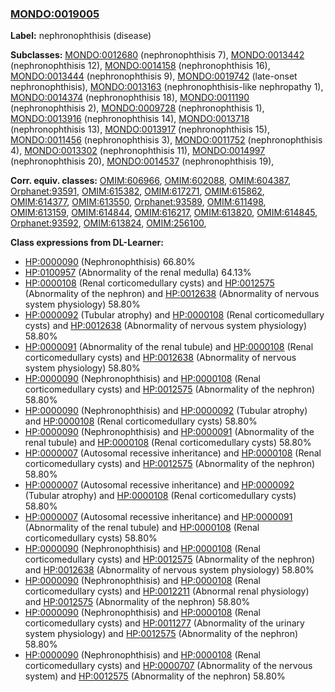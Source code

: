 
### [MONDO:0019005](http://purl.obolibrary.org/obo/MONDO_0019005)
**Label:** nephronophthisis (disease)

**Subclasses:** [MONDO:0012680](http://purl.obolibrary.org/obo/MONDO_0012680) (nephronophthisis 7), [MONDO:0013442](http://purl.obolibrary.org/obo/MONDO_0013442) (nephronophthisis 12), [MONDO:0014158](http://purl.obolibrary.org/obo/MONDO_0014158) (nephronophthisis 16), [MONDO:0013444](http://purl.obolibrary.org/obo/MONDO_0013444) (nephronophthisis 9), [MONDO:0019742](http://purl.obolibrary.org/obo/MONDO_0019742) (late-onset nephronophthisis), [MONDO:0013163](http://purl.obolibrary.org/obo/MONDO_0013163) (nephronophthisis-like nephropathy 1), [MONDO:0014374](http://purl.obolibrary.org/obo/MONDO_0014374) (nephronophthisis 18), [MONDO:0011190](http://purl.obolibrary.org/obo/MONDO_0011190) (nephronophthisis 2), [MONDO:0009728](http://purl.obolibrary.org/obo/MONDO_0009728) (nephronophthisis 1), [MONDO:0013916](http://purl.obolibrary.org/obo/MONDO_0013916) (nephronophthisis 14), [MONDO:0013718](http://purl.obolibrary.org/obo/MONDO_0013718) (nephronophthisis 13), [MONDO:0013917](http://purl.obolibrary.org/obo/MONDO_0013917) (nephronophthisis 15), [MONDO:0011456](http://purl.obolibrary.org/obo/MONDO_0011456) (nephronophthisis 3), [MONDO:0011752](http://purl.obolibrary.org/obo/MONDO_0011752) (nephronophthisis 4), [MONDO:0013302](http://purl.obolibrary.org/obo/MONDO_0013302) (nephronophthisis 11), [MONDO:0014997](http://purl.obolibrary.org/obo/MONDO_0014997) (nephronophthisis 20), [MONDO:0014537](http://purl.obolibrary.org/obo/MONDO_0014537) (nephronophthisis 19), 

**Corr. equiv. classes:** [OMIM:606966](http://purl.obolibrary.org/obo/OMIM_606966), [OMIM:602088](http://purl.obolibrary.org/obo/OMIM_602088), [OMIM:604387](http://purl.obolibrary.org/obo/OMIM_604387), [Orphanet:93591](http://www.orpha.net/ORDO/Orphanet_93591), [OMIM:615382](http://purl.obolibrary.org/obo/OMIM_615382), [OMIM:617271](http://purl.obolibrary.org/obo/OMIM_617271), [OMIM:615862](http://purl.obolibrary.org/obo/OMIM_615862), [OMIM:614377](http://purl.obolibrary.org/obo/OMIM_614377), [OMIM:613550](http://purl.obolibrary.org/obo/OMIM_613550), [Orphanet:93589](http://www.orpha.net/ORDO/Orphanet_93589), [OMIM:611498](http://purl.obolibrary.org/obo/OMIM_611498), [OMIM:613159](http://purl.obolibrary.org/obo/OMIM_613159), [OMIM:614844](http://purl.obolibrary.org/obo/OMIM_614844), [OMIM:616217](http://purl.obolibrary.org/obo/OMIM_616217), [OMIM:613820](http://purl.obolibrary.org/obo/OMIM_613820), [OMIM:614845](http://purl.obolibrary.org/obo/OMIM_614845), [Orphanet:93592](http://www.orpha.net/ORDO/Orphanet_93592), [OMIM:613824](http://purl.obolibrary.org/obo/OMIM_613824), [OMIM:256100](http://purl.obolibrary.org/obo/OMIM_256100), 

**Class expressions from DL-Learner:**

- [HP:0000090](http://purl.obolibrary.org/obo/HP_0000090) (Nephronophthisis) 66.80%
- [HP:0100957](http://purl.obolibrary.org/obo/HP_0100957) (Abnormality of the renal medulla) 64.13%
- [HP:0000108](http://purl.obolibrary.org/obo/HP_0000108) (Renal corticomedullary cysts) and [HP:0012575](http://purl.obolibrary.org/obo/HP_0012575) (Abnormality of the nephron) and [HP:0012638](http://purl.obolibrary.org/obo/HP_0012638) (Abnormality of nervous system physiology) 58.80%
- [HP:0000092](http://purl.obolibrary.org/obo/HP_0000092) (Tubular atrophy) and [HP:0000108](http://purl.obolibrary.org/obo/HP_0000108) (Renal corticomedullary cysts) and [HP:0012638](http://purl.obolibrary.org/obo/HP_0012638) (Abnormality of nervous system physiology) 58.80%
- [HP:0000091](http://purl.obolibrary.org/obo/HP_0000091) (Abnormality of the renal tubule) and [HP:0000108](http://purl.obolibrary.org/obo/HP_0000108) (Renal corticomedullary cysts) and [HP:0012638](http://purl.obolibrary.org/obo/HP_0012638) (Abnormality of nervous system physiology) 58.80%
- [HP:0000090](http://purl.obolibrary.org/obo/HP_0000090) (Nephronophthisis) and [HP:0000108](http://purl.obolibrary.org/obo/HP_0000108) (Renal corticomedullary cysts) and [HP:0012575](http://purl.obolibrary.org/obo/HP_0012575) (Abnormality of the nephron) 58.80%
- [HP:0000090](http://purl.obolibrary.org/obo/HP_0000090) (Nephronophthisis) and [HP:0000092](http://purl.obolibrary.org/obo/HP_0000092) (Tubular atrophy) and [HP:0000108](http://purl.obolibrary.org/obo/HP_0000108) (Renal corticomedullary cysts) 58.80%
- [HP:0000090](http://purl.obolibrary.org/obo/HP_0000090) (Nephronophthisis) and [HP:0000091](http://purl.obolibrary.org/obo/HP_0000091) (Abnormality of the renal tubule) and [HP:0000108](http://purl.obolibrary.org/obo/HP_0000108) (Renal corticomedullary cysts) 58.80%
- [HP:0000007](http://purl.obolibrary.org/obo/HP_0000007) (Autosomal recessive inheritance) and [HP:0000108](http://purl.obolibrary.org/obo/HP_0000108) (Renal corticomedullary cysts) and [HP:0012575](http://purl.obolibrary.org/obo/HP_0012575) (Abnormality of the nephron) 58.80%
- [HP:0000007](http://purl.obolibrary.org/obo/HP_0000007) (Autosomal recessive inheritance) and [HP:0000092](http://purl.obolibrary.org/obo/HP_0000092) (Tubular atrophy) and [HP:0000108](http://purl.obolibrary.org/obo/HP_0000108) (Renal corticomedullary cysts) 58.80%
- [HP:0000007](http://purl.obolibrary.org/obo/HP_0000007) (Autosomal recessive inheritance) and [HP:0000091](http://purl.obolibrary.org/obo/HP_0000091) (Abnormality of the renal tubule) and [HP:0000108](http://purl.obolibrary.org/obo/HP_0000108) (Renal corticomedullary cysts) 58.80%
- [HP:0000090](http://purl.obolibrary.org/obo/HP_0000090) (Nephronophthisis) and [HP:0000108](http://purl.obolibrary.org/obo/HP_0000108) (Renal corticomedullary cysts) and [HP:0012575](http://purl.obolibrary.org/obo/HP_0012575) (Abnormality of the nephron) and [HP:0012638](http://purl.obolibrary.org/obo/HP_0012638) (Abnormality of nervous system physiology) 58.80%
- [HP:0000090](http://purl.obolibrary.org/obo/HP_0000090) (Nephronophthisis) and [HP:0000108](http://purl.obolibrary.org/obo/HP_0000108) (Renal corticomedullary cysts) and [HP:0012211](http://purl.obolibrary.org/obo/HP_0012211) (Abnormal renal physiology) and [HP:0012575](http://purl.obolibrary.org/obo/HP_0012575) (Abnormality of the nephron) 58.80%
- [HP:0000090](http://purl.obolibrary.org/obo/HP_0000090) (Nephronophthisis) and [HP:0000108](http://purl.obolibrary.org/obo/HP_0000108) (Renal corticomedullary cysts) and [HP:0011277](http://purl.obolibrary.org/obo/HP_0011277) (Abnormality of the urinary system physiology) and [HP:0012575](http://purl.obolibrary.org/obo/HP_0012575) (Abnormality of the nephron) 58.80%
- [HP:0000090](http://purl.obolibrary.org/obo/HP_0000090) (Nephronophthisis) and [HP:0000108](http://purl.obolibrary.org/obo/HP_0000108) (Renal corticomedullary cysts) and [HP:0000707](http://purl.obolibrary.org/obo/HP_0000707) (Abnormality of the nervous system) and [HP:0012575](http://purl.obolibrary.org/obo/HP_0012575) (Abnormality of the nephron) 58.80%


